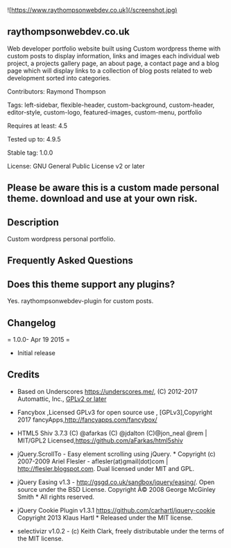 ![https://www.raythompsonwebdev.co.uk](/screenshot.jpg)

## raythompsonwebdev.co.uk 

Web developer portfolio website built using Custom wordpress theme with custom posts to display information, links and images each individual web project, a projects gallery page, an about page, a contact page and a blog page which will display links to a collection of blog posts related to web development sorted into categories. 

Contributors: Raymond Thompson

Tags: left-sidebar, flexible-header, custom-background, custom-header, editor-style, custom-logo, featured-images, custom-menu, portfolio 

Requires at least: 4.5

Tested up to: 4.9.5

Stable tag: 1.0.0

License: GNU General Public License v2 or later

## Please be aware this is a custom made personal theme. download and use at your own risk.

## Description 

Custom wordpress personal portfolio.

## Frequently Asked Questions 

## Does this theme support any plugins? 

 Yes. raythompsonwebdev-plugin for custom posts.

## Changelog 

= 1.0.0- Apr 19 2015 =
* Initial release

## Credits 

* Based on Underscores https://underscores.me/, (C) 2012-2017 Automattic, Inc., [GPLv2 or later](https://www.gnu.org/licenses/gpl-2.0.html)

* Fancybox ,Licensed GPLv3 for open source use , [GPLv3],Copyright 2017 fancyApps,http://fancyapps.com/fancybox/

* HTML5 Shiv 3.7.3 (C) @afarkas (C) @jdalton (C)@jon_neal @rem | MIT/GPL2 Licensed,https://github.com/aFarkas/html5shiv

* jQuery.ScrollTo - Easy element scrolling using jQuery. * Copyright (c) 2007-2009 Ariel Flesler - aflesler(at)gmail(dot)com | http://flesler.blogspot.com.  Dual licensed under MIT and GPL.

* jQuery Easing v1.3 - http://gsgd.co.uk/sandbox/jquery/easing/. Open source under the BSD License.  Copyright Â© 2008 George McGinley Smith * All rights reserved.

*  jQuery Cookie Plugin v1.3.1 https://github.com/carhartl/jquery-cookie Copyright 2013 Klaus Hartl * Released under the MIT license.

* selectivizr v1.0.2 - (c) Keith Clark, freely distributable under the terms of the MIT license.

